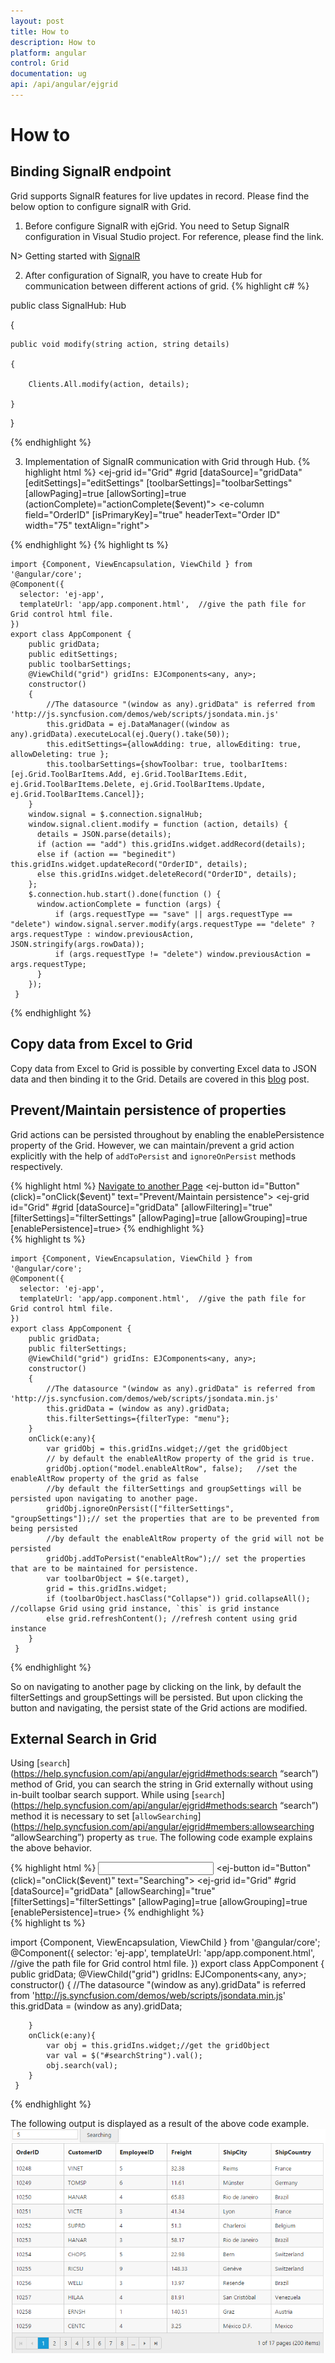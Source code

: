 ```yaml
---
layout: post
title: How to
description: How to
platform: angular
control: Grid
documentation: ug
api: /api/angular/ejgrid
---
```

# How to

## Binding SignalR endpoint

Grid  supports SignalR features for live updates in record. Please find the below option to configure signalR with Grid. 

1) Before configure SignalR with ejGrid. You need to Setup SignalR configuration in Visual Studio project. For reference, please find the link.

N> Getting started with [SignalR](http://www.asp.net/signalr/overview/getting-started/tutorial-getting-started-with-signalr#setup "signalr") 



2) After configuration of SignalR, you have to create Hub for communication between different actions of grid. 
{% highlight c# %}

public class SignalHub: Hub

{

	public void modify(string action, string details)

	{

		Clients.All.modify(action, details);

	}

}

{% endhighlight %}

3) Implementation of SignalR communication with Grid through Hub.
{% highlight html %}
<ej-grid id="Grid" #grid [dataSource]="gridData" [editSettings]="editSettings" [toolbarSettings]="toolbarSettings" [allowPaging]=true [allowSorting]=true (actionComplete)="actionComplete($event)">
    <e-columns>
        <e-column field="OrderID" [isPrimaryKey]="true" headerText="Order ID" width="75" textAlign="right"></e-column>
        <e-column field="CustomerID" headerText= 'Customer ID' width= "80"></e-column>
        <e-column field="EmployeeID" headerText='Employee ID' textAlign="right" width="75"></e-column>
        <e-column field="Freight" textAlign="right" width="75" format= "{0:C}" ></e-column>
        <e-column field="ShipCity" headerText='Ship City' width="110"  ></e-column>
    </e-columns>
</ej-grid>

{% endhighlight %}
{% highlight ts %}

    import {Component, ViewEncapsulation, ViewChild } from '@angular/core';
    @Component({
      selector: 'ej-app',
      templateUrl: 'app/app.component.html',  //give the path file for Grid control html file.
    })
    export class AppComponent {
        public gridData;
        public editSettings;
        public toolbarSettings;
        @ViewChild("grid") gridIns: EJComponents<any, any>;  
    	constructor()
        {
            //The datasource "(window as any).gridData" is referred from 'http://js.syncfusion.com/demos/web/scripts/jsondata.min.js'
            this.gridData = ej.DataManager((window as any).gridData).executeLocal(ej.Query().take(50));
            this.editSettings={allowAdding: true, allowEditing: true, allowDeleting: true };
            this.toolbarSettings={showToolbar: true, toolbarItems: [ej.Grid.ToolBarItems.Add, ej.Grid.ToolBarItems.Edit, ej.Grid.ToolBarItems.Delete, ej.Grid.ToolBarItems.Update, ej.Grid.ToolBarItems.Cancel]};
        }
        window.signal = $.connection.signalHub;
        window.signal.client.modify = function (action, details) {
          details = JSON.parse(details);
          if (action == "add") this.gridIns.widget.addRecord(details);
          else if (action == "beginedit") this.gridIns.widget.updateRecord("OrderID", details);
          else this.gridIns.widget.deleteRecord("OrderID", details);
        };
        $.connection.hub.start().done(function () {
          window.actionComplete = function (args) {
              if (args.requestType == "save" || args.requestType == "delete") window.signal.server.modify(args.requestType == "delete" ? args.requestType : window.previousAction, JSON.stringify(args.rowData));
              if (args.requestType != "delete") window.previousAction = args.requestType;
          }
        });
     }

{% endhighlight %}


## Copy data from Excel to Grid

Copy data from Excel to Grid is possible by converting Excel data to JSON data and then binding it to the Grid. Details are covered in this [blog](https://www.syncfusion.com/blogs/post/Copying-and-Pasting-Excel-Sheet-Data-to-Grid-ASPNET-MVC.aspx) post. 


## Prevent/Maintain persistence of properties

Grid actions can be persisted throughout by enabling the enablePersistence property of the Grid. However, we can maintain/prevent a grid action explicitly with the help of `addToPersist` and `ignoreOnPersist` methods respectively.

{% highlight html %}
    <a href="http://www.syncfusion.com">Navigate to another Page</a>
    <ej-button id="Button" (click)="onClick($event)" text="Prevent/Maintain persistence"></ej-button>
    <ej-grid id="Grid" #grid [dataSource]="gridData" [allowFiltering]="true" [filterSettings]="filterSettings" [allowPaging]=true [allowGrouping]=true [enablePersistence]=true>
        <e-columns>
            <e-column field="OrderID" headerText="Order ID" width="75" textAlign="right"></e-column>
            <e-column field="CustomerID" headerText= 'Customer ID' width= "80"></e-column>
            <e-column field="EmployeeID" headerText='Employee ID' textAlign="right" width="75"></e-column>
            <e-column field="Freight" textAlign="right" width="75" format= "{0:C}" ></e-column>
        </e-columns>
    </ej-grid>
{% endhighlight %}   
{% highlight ts %}

    import {Component, ViewEncapsulation, ViewChild } from '@angular/core';
    @Component({
      selector: 'ej-app',
      templateUrl: 'app/app.component.html',  //give the path file for Grid control html file.
    })
    export class AppComponent {
        public gridData;
        public filterSettings;
        @ViewChild("grid") gridIns: EJComponents<any, any>;  
    	constructor()
        {
            //The datasource "(window as any).gridData" is referred from 'http://js.syncfusion.com/demos/web/scripts/jsondata.min.js'
            this.gridData = (window as any).gridData;
            this.filterSettings={filterType: "menu"};
        }
        onClick(e:any){
            var gridObj = this.gridIns.widget;//get the gridObject
            // by default the enableAltRow property of the grid is true.
            gridObj.option("model.enableAltRow", false);   //set the enableAltRow property of the grid as false 
            //by default the filterSettings and groupSettings will be persisted upon navigating to another page.
            gridObj.ignoreOnPersist(["filterSettings", "groupSettings"]);// set the properties that are to be prevented from being persisted
            //by default the enableAltRow property of the grid will not be persisted
            gridObj.addToPersist("enableAltRow");// set the properties that are to be maintained for persistence.
            var toolbarObject = $(e.target),
            grid = this.gridIns.widget;
            if (toolbarObject.hasClass("Collapse")) grid.collapseAll(); //collapse Grid using grid instance, `this` is grid instance
            else grid.refreshContent(); //refresh content using grid instance
        }
     }
{% endhighlight %}

  So on navigating to another page by clicking on the link, by default the filterSettings and groupSettings will be persisted. But upon clicking the button and navigating, the persist state of the Grid actions are modified.
   
## External Search in Grid

Using [`search`](https://help.syncfusion.com/api/angular/ejgrid#methods:search “search”) method of Grid, you can search the string in Grid externally without using in-built toolbar search support. While using [`search`](https://help.syncfusion.com/api/angular/ejgrid#methods:search “search”) method it is necessary to set [`allowSearching`](https://help.syncfusion.com/api/angular/ejgrid#members:allowsearching “allowSearching”) property as `true`. The following code example explains the above behavior.

{% highlight html %}
    <input type="text" id="searchString" class="e-ejinputtext" />
    <ej-button id="Button" (click)="onClick($event)" text="Searching"></ej-button>
    <ej-grid id="Grid" #grid [dataSource]="gridData" [allowSearching]="true" [filterSettings]="filterSettings" [allowPaging]=true [allowGrouping]=true [enablePersistence]=true>
        <e-columns>
            <e-column field="OrderID"></e-column>
            <e-column field="CustomerID"></e-column>
            <e-column field="EmployeeID"></e-column>
            <e-column field="Freight"></e-column>
            <e-column field="ShipCity"></e-column>
            <e-column field="ShipCountry"></e-column>
        </e-columns>
    </ej-grid>
{% endhighlight %}   
{% highlight ts %}

import {Component, ViewEncapsulation, ViewChild } from '@angular/core';
    @Component({
      selector: 'ej-app',
      templateUrl: 'app/app.component.html',  //give the path file for Grid control html file.
    })
    export class AppComponent {
        public gridData;
        @ViewChild("grid") gridIns: EJComponents<any, any>;  
    	constructor()
        {
            //The datasource "(window as any).gridData" is referred from 'http://js.syncfusion.com/demos/web/scripts/jsondata.min.js'
            this.gridData = (window as any).gridData;
            
        }
        onClick(e:any){
            var obj = this.gridIns.widget;//get the gridObject
            var val = $("#searchString").val();
            obj.search(val);
        }
     }

{% endhighlight %}


The following output is displayed as a result of the above code example.
![](externalsearch_images/externalsearch_img1.png)

